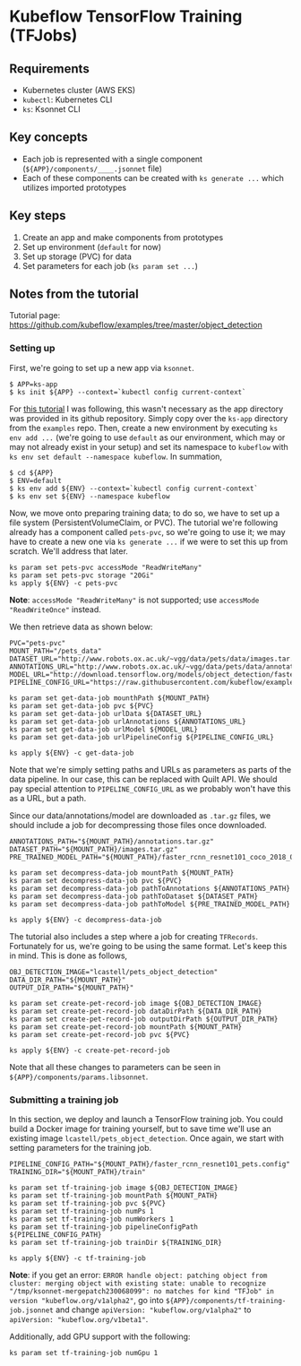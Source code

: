 # Kubeflow TensorFlow Training (TFJobs)

## Requirements
- Kubernetes cluster (AWS EKS)
- `kubectl`: Kubernetes CLI
- `ks`: Ksonnet CLI

## Key concepts
- Each job is represented with a single component (`${APP}/components/____.jsonnet` file)
- Each of these components can be created with `ks generate ...` which utilizes imported prototypes

## Key steps
1. Create an app and make components from prototypes
2. Set up environment (`default` for now)
3. Set up storage (PVC) for data
4. Set parameters for each job (`ks param set ...`)

## Notes from the tutorial
Tutorial page: https://github.com/kubeflow/examples/tree/master/object_detection

### Setting up
First, we're going to set up a new app via `ksonnet`.

```
$ APP=ks-app
$ ks init ${APP} --context=`kubectl config current-context`
```

For [this tutorial](https://github.com/kubeflow/examples/tree/master/object_detection) I was following, this wasn't necessary as the app
directory was provided in its github repository. Simply copy over the `ks-app` directory from the `examples` repo. Then, create a new
environment by executing `ks env add ...` (we're going to use `default` as our environment, which may or may not already exist in your setup)
and set its namespace to `kubeflow` with `ks env set default --namespace kubeflow`. In summation,

```
$ cd ${APP}
$ ENV=default
$ ks env add ${ENV} --context=`kubectl config current-context`
$ ks env set ${ENV} --namespace kubeflow
```

Now, we move onto preparing training data; to do so, we have to set up a file system (PersistentVolumeClaim, or PVC). The tutorial we're
following already has a component called `pets-pvc`, so we're going to use it; we may have to create a new one via `ks generate ...` if
we were to set this up from scratch. We'll address that later.

```
ks param set pets-pvc accessMode "ReadWriteMany"
ks param set pets-pvc storage "20Gi"
ks apply ${ENV} -c pets-pvc
```

**Note**: `accessMode "ReadWriteMany"` is not supported; use `accessMode "ReadWriteOnce"` instead.


We then retrieve data as shown below:

```
PVC="pets-pvc"
MOUNT_PATH="/pets_data"
DATASET_URL="http://www.robots.ox.ac.uk/~vgg/data/pets/data/images.tar.gz"
ANNOTATIONS_URL="http://www.robots.ox.ac.uk/~vgg/data/pets/data/annotations.tar.gz"
MODEL_URL="http://download.tensorflow.org/models/object_detection/faster_rcnn_resnet101_coco_2018_01_28.tar.gz"
PIPELINE_CONFIG_URL="https://raw.githubusercontent.com/kubeflow/examples/master/object_detection/conf/faster_rcnn_resnet101_pets.config"

ks param set get-data-job mounthPath ${MOUNT_PATH}
ks param set get-data-job pvc ${PVC}
ks param set get-data-job urlData ${DATASET_URL}
ks param set get-data-job urlAnnotations ${ANNOTATIONS_URL}
ks param set get-data-job urlModel ${MODEL_URL}
ks param set get-data-job urlPipelineConfig ${PIPELINE_CONFIG_URL}

ks apply ${ENV} -c get-data-job
```

Note that we're simply setting paths and URLs as parameters as parts of the data pipeline. In our case, this can be replaced with Quilt API.
We should pay special attention to `PIPELINE_CONFIG_URL` as we probably won't have this as a URL, but a path.

Since our data/annotations/model are downloaded as `.tar.gz` files, we should include a job for decompressing those files once downloaded.

```
ANNOTATIONS_PATH="${MOUNT_PATH}/annotations.tar.gz"
DATASET_PATH="${MOUNT_PATH}/images.tar.gz"
PRE_TRAINED_MODEL_PATH="${MOUNT_PATH}/faster_rcnn_resnet101_coco_2018_01_28.tar.gz"

ks param set decompress-data-job mountPath ${MOUNT_PATH}
ks param set decompress-data-job pvc ${PVC}
ks param set decompress-data-job pathToAnnotations ${ANNOTATIONS_PATH}
ks param set decompress-data-job pathToDataset ${DATASET_PATH}
ks param set decompress-data-job pathToModel ${PRE_TRAINED_MODEL_PATH}

ks apply ${ENV} -c decompress-data-job
```
 
The tutorial also includes a step where a job for creating `TFRecords`. Fortunately for us, we're going to be using the same format. 
Let's keep this in mind. This is done as follows,

```
OBJ_DETECTION_IMAGE="lcastell/pets_object_detection"
DATA_DIR_PATH="${MOUNT_PATH}"
OUTPUT_DIR_PATH="${MOUNT_PATH}"

ks param set create-pet-record-job image ${OBJ_DETECTION_IMAGE}
ks param set create-pet-record-job dataDirPath ${DATA_DIR_PATH}
ks param set create-pet-record-job outputDirPath ${OUTPUT_DIR_PATH}
ks param set create-pet-record-job mountPath ${MOUNT_PATH}
ks param set create-pet-record-job pvc ${PVC}

ks apply ${ENV} -c create-pet-record-job
```

Note that all these changes to parameters can be seen in `${APP}/components/params.libsonnet`.

### Submitting a training job
In this section, we deploy and launch a TensorFlow training job. You could build a Docker image for training yourself, but to save time we'll
use an existing image `lcastell/pets_object_detection`. Once again, we start with setting parameters for the training job.

```
PIPELINE_CONFIG_PATH="${MOUNT_PATH}/faster_rcnn_resnet101_pets.config"
TRAINING_DIR="${MOUNT_PATH}/train"

ks param set tf-training-job image ${OBJ_DETECTION_IMAGE}
ks param set tf-training-job mountPath ${MOUNT_PATH}
ks param set tf-training-job pvc ${PVC}
ks param set tf-training-job numPs 1
ks param set tf-training-job numWorkers 1
ks param set tf-training-job pipelineConfigPath ${PIPELINE_CONFIG_PATH}
ks param set tf-training-job trainDir ${TRAINING_DIR}

ks apply ${ENV} -c tf-training-job
```

**Note**: if you get an error: `ERROR handle object: patching object from cluster: merging object with existing state: unable to recognize 
"/tmp/ksonnet-mergepatch230068099": no matches for kind "TFJob" in version "kubeflow.org/v1alpha2"`, go into `${APP}/components/tf-training-job.jsonnet` 
and change `apiVersion: "kubeflow.org/v1alpha2"` to `apiVersion: "kubeflow.org/v1beta1"`.

Additionally, add GPU support with the following:

```
ks param set tf-training-job numGpu 1
```


